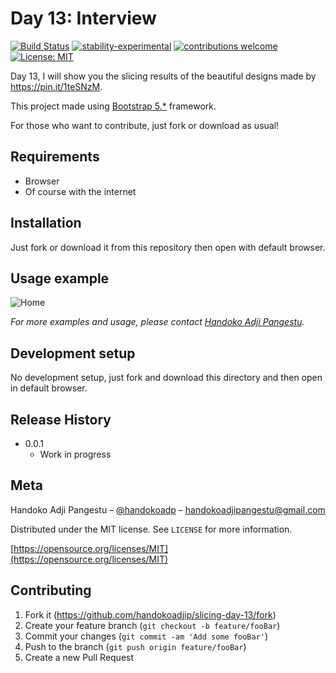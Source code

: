 # Day 13: Interview

[![Build Status](https://travis-ci.org/dwyl/esta.svg?branch=master)](https://github.com/handokoadjip/slicing-day-13)
[![stability-experimental](https://img.shields.io/badge/stability-experimental-orange.svg)](https://github.com/handokoadjip/slicing-day-13)
[![contributions welcome](https://img.shields.io/badge/contributions-welcome-brightgreen.svg?style=flat)](https://github.com/handokoadjip/slicing-day-13/fork)
[![License: MIT](https://img.shields.io/badge/License-MIT-yellow.svg)](https://opensource.org/licenses/MIT)

Day 13, I will show you the slicing results of the beautiful designs made by https://pin.it/1teSNzM.

This project made using [Bootstrap 5.\*](https://getbootstrap.com/docs/5.1/getting-started/introduction/) framework.

For those who want to contribute, just fork or download as usual!

## Requirements

- Browser
- Of course with the internet

## Installation

Just fork or download it from this repository then open with default browser.

## Usage example

![Home](https://bebaskripsi.000webhostapp.com/slicing-day-13/home.png)

_For more examples and usage, please contact [Handoko Adji Pangestu](https://www.instagram.com/handokoadp/)._

## Development setup

No development setup, just fork and download this directory and then open in default browser.

## Release History

- 0.0.1
  - Work in progress

## Meta

Handoko Adji Pangestu – [@handokoadp](https://www.instagram.com/handokoadp/) – handokoadjipangestu@gmail.com

Distributed under the MIT license. See `LICENSE` for more information.

[https://opensource.org/licenses/MIT](https://opensource.org/licenses/MIT)

## Contributing

1. Fork it (<https://github.com/handokoadjip/slicing-day-13/fork>)
2. Create your feature branch (`git checkout -b feature/fooBar`)
3. Commit your changes (`git commit -am 'Add some fooBar'`)
4. Push to the branch (`git push origin feature/fooBar`)
5. Create a new Pull Request
